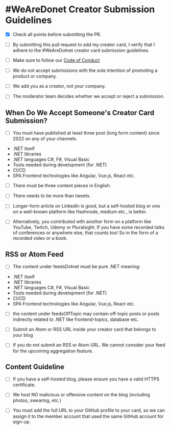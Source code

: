 # #WeAreDonet Creator Submission Guidelines

* [x] Check all points before submitting the PR.

* [ ] By submitting this pull request to add my creator card, I verify that I adhere to the #WeAreDotnet creator card submission guidelines.

* [ ] Make sure to follow our [Code of Conduct](https://github.com/wearedotnet/dotnet-creator-cards/blob/master/CODE_OF_CONDUCT.md) 

* [ ] We do not accept submissions with the sole intention of promoting a product or company.

* [ ]  We add you as a creator, not your company. 

* [ ]  The moderator team decides whether we accept or reject a submission.

## When Do We Accept Someone's Creator Card Submission? 

* [ ] You must have published at least three post (long form content) since 2022 on any of your channels. 
* .NET itself
* .NET libraries
* .NET languages C#, F#, Visual Basic
* Tools needed during development (for .NET)
* CI/CD
* SPA Frontend technologies like Angular, Vue.js, React etc.


* [ ] There must be three content pieces in English. 

* [ ] There needs to be more than tweets. 

* [ ] Longer-form article on LinkedIn is good, but a self-hosted blog or one on a well-known platform like Hashnode, medium etc., is better. 

* [ ] Alternatively, you contributed with another form on a platform like YouTube, Twitch, Udemy or Pluralsight. If you have some recorded talks of conferences or anywhere else, that counts too! So in the form of a recorded video or a book. 

## RSS or Atom Feed 

* [ ] The content under feedsDotnet must be pure .NET meaning:

* .NET itself
* .NET libraries
* .NET languages C#, F#, Visual Basic
* Tools needed during development (for .NET)
* CI/CD
* SPA Frontend technologies like Angular, Vue.js, React etc.

* [ ] the content under feedsOffTopic may contain off-topic posts or posts indirectly related to .NET like frontend-topics, database etc.

* [ ] Submit an Atom or RSS URL inside your creator card that belongs to your blog 

* [ ] If you do not submit an RSS or Atom URL. We cannot consider your feed for the upcoming aggregation feature. 

## Content Guideline 

* [ ] If you have a self-hosted blog, please ensure you have a valid HTTPS certificate. 

* [ ] We host NO malicious or offensive content on the blog (including photos, swearing, etc.)

* [ ] You must add the full URL to your GitHub profile to your card, so we can assign it to the member account that used the same GitHub account for sign-up.

